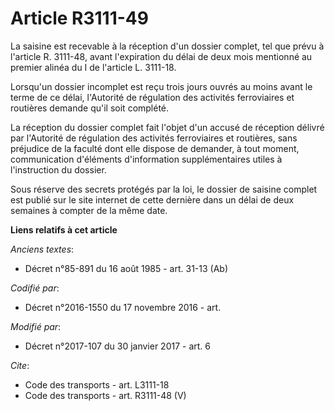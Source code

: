 # Article R3111-49

La saisine est recevable à la réception d'un dossier complet, tel que prévu à l'article R. 3111-48, avant l'expiration du
délai de deux mois mentionné au premier alinéa du I de l'article L. 3111-18.

Lorsqu'un dossier incomplet est reçu trois jours ouvrés au moins avant le terme de ce délai, l'Autorité de régulation des
activités ferroviaires et routières demande qu'il soit complété.

La réception du dossier complet fait l'objet d'un accusé de réception délivré par l'Autorité de régulation des activités
ferroviaires et routières, sans préjudice de la faculté dont elle dispose de demander, à tout moment, communication
d'éléments d'information supplémentaires utiles à l'instruction du dossier.

Sous réserve des secrets protégés par la loi, le dossier de saisine complet est publié sur le site internet de cette dernière
dans un délai de deux semaines à compter de la même date.

**Liens relatifs à cet article**

_Anciens textes_:

  - Décret n°85-891 du 16 août 1985 - art. 31-13 (Ab)

_Codifié par_:

  - Décret n°2016-1550 du 17 novembre 2016 - art.

_Modifié par_:

  - Décret n°2017-107 du 30 janvier 2017 - art. 6

_Cite_:

  - Code des transports - art. L3111-18
  - Code des transports - art. R3111-48 (V)
